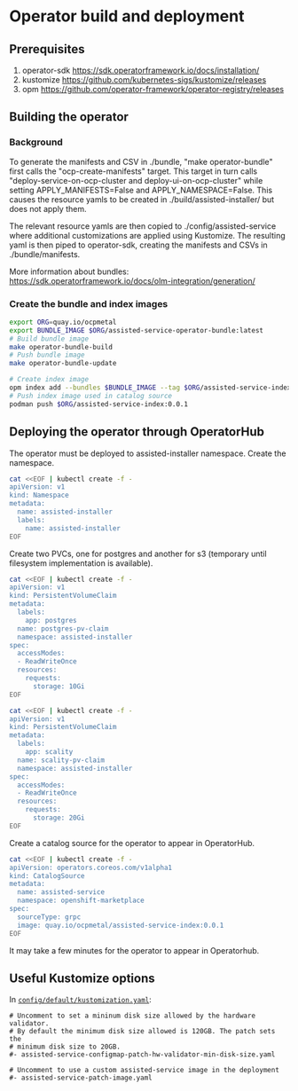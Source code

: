 # Operator build and deployment

## Prerequisites

1. operator-sdk <https://sdk.operatorframework.io/docs/installation/>
2. kustomize <https://github.com/kubernetes-sigs/kustomize/releases>
3. opm <https://github.com/operator-framework/operator-registry/releases>

## Building the operator

### Background

To generate the manifests and CSV in ./bundle, "make operator-bundle" first calls the "ocp-create-manifests" target. This target in turn calls "deploy-service-on-ocp-cluster and deploy-ui-on-ocp-cluster" while setting APPLY_MANIFESTS=False and APPLY_NAMESPACE=False. This causes the resource yamls to be created in ./build/assisted-installer/ but does not apply them.

The relevant resource yamls are then copied to ./config/assisted-service where additional customizations are applied using Kustomize. The resulting yaml is then piped to operator-sdk, creating the manifests and CSVs in ./bundle/manifests.

More information about bundles: <https://sdk.operatorframework.io/docs/olm-integration/generation/>

### Create the bundle and index images

```bash
export ORG=quay.io/ocpmetal
export BUNDLE_IMAGE $ORG/assisted-service-operator-bundle:latest
# Build bundle image
make operator-bundle-build
# Push bundle image
make operator-bundle-update

# Create index image
opm index add --bundles $BUNDLE_IMAGE --tag $ORG/assisted-service-index:0.0.1  --container-tool podman
# Push index image used in catalog source
podman push $ORG/assisted-service-index:0.0.1
```

## Deploying the operator through OperatorHub

The operator must be deployed to assisted-installer namespace. Create the namespace. 

```bash
cat <<EOF | kubectl create -f -
apiVersion: v1
kind: Namespace
metadata:
  name: assisted-installer
  labels:
    name: assisted-installer
EOF
```

Create two PVCs, one for postgres and another for s3 (temporary until filesystem implementation is available).

```bash
cat <<EOF | kubectl create -f -
apiVersion: v1
kind: PersistentVolumeClaim
metadata:
  labels:
    app: postgres
  name: postgres-pv-claim
  namespace: assisted-installer
spec:
  accessModes:
  - ReadWriteOnce
  resources:
    requests:
      storage: 10Gi
EOF

cat <<EOF | kubectl create -f -
apiVersion: v1
kind: PersistentVolumeClaim
metadata:
  labels:
    app: scality
  name: scality-pv-claim
  namespace: assisted-installer
spec:
  accessModes:
  - ReadWriteOnce
  resources:
    requests:
      storage: 20Gi
EOF
```

Create a catalog source for the operator to appear in OperatorHub.

``` bash
cat <<EOF | kubectl create -f -
apiVersion: operators.coreos.com/v1alpha1
kind: CatalogSource
metadata:
  name: assisted-service
  namespace: openshift-marketplace
spec:
  sourceType: grpc
  image: quay.io/ocpmetal/assisted-service-index:0.0.1
EOF
```

It may take a few minutes for the operator to appear in Operatorhub.

## Useful Kustomize options

In [`config/default/kustomization.yaml`](https://github.com/openshift/assisted-service/blob/master/config/default/kustomization.yaml):

```
# Uncomment to set a mininum disk size allowed by the hardware validator.
# By default the minimum disk size allowed is 120GB. The patch sets the
# minimum disk size to 20GB.
#- assisted-service-configmap-patch-hw-validator-min-disk-size.yaml
```

```
# Uncomment to use a custom assisted-service image in the deployment
#- assisted-service-patch-image.yaml
```
